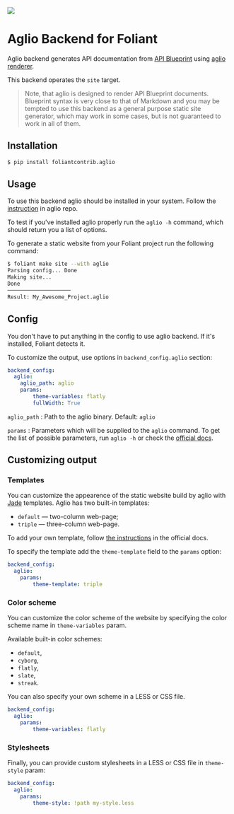 [![](https://img.shields.io/pypi/v/foliantcontrib.aglio.svg)](https://pypi.org/project/foliantcontrib.aglio/)


# Aglio Backend for Foliant

Aglio backend generates API documentation from [API Blueprint](https://apiblueprint.org/) using [aglio renderer](https://github.com/danielgtaylor/aglio).

This backend operates the `site` target.

> Note, that aglio is designed to render API Blueprint documents. Blueprint syntax is very close to that of Markdown and you may be tempted to use this backend as a general purpose static site generator, which may work in some cases, but is not guaranteed to work in all of them.

## Installation

```bash
$ pip install foliantcontrib.aglio
```

## Usage

To use this backend aglio should be installed in your system. Follow the [instruction](https://github.com/danielgtaylor/aglio#installation--usage) in aglio repo.

To test if you've installed aglio properly run the `aglio -h` command, which should return you a list of options.

To generate a static website from your Foliant project run the following command:

```bash
$ foliant make site --with aglio
Parsing config... Done
Making site...
Done
────────────────────
Result: My_Awesome_Project.aglio
```

## Config

You don't have to put anything in the config to use aglio backend. If it's installed, Foliant detects it.

To customize the output, use options in `backend_config.aglio` section:

```yaml
backend_config:
  aglio:
    aglio_path: aglio
    params:
        theme-variables: flatly
        fullWidth: True
```

`aglio_path`
:   Path to the aglio binary. Default: `aglio`

`params`
:   Parameters which will be supplied to the `aglio` command. To get the list of possible parameters, run `aglio -h` or check the [official docs](https://github.com/danielgtaylor/aglio#installation--usage).

## Customizing output

### Templates

You can customize the appearence of the static website build by aglio with [Jade](http://jade-lang.com/) templates. Aglio has two built-in templates:

* `default` — two-column web-page;
* `triple` — three-column web-page.

To add your own template, follow [the instructions](https://github.com/danielgtaylor/aglio#customizing-layout-templates) in the official docs.

To specify the template add the `theme-template` field to the `params` option:

```yaml
backend_config:
  aglio:
    params:
        theme-template: triple
```

### Color scheme

You can customize the color scheme of the website by specifying the color scheme name in `theme-variables` param.

Available built-in color schemes:

* `default`,
* `cyborg`,
* `flatly`,
* `slate`,
* `streak`.

You can also specify your own scheme in a LESS or CSS file.

```yaml
backend_config:
  aglio:
    params:
        theme-variables: flatly
```

### Stylesheets

Finally, you can provide custom stylesheets in a LESS or CSS file in `theme-style` param:

```yaml
backend_config:
  aglio:
    params:
        theme-style: !path my-style.less
```
